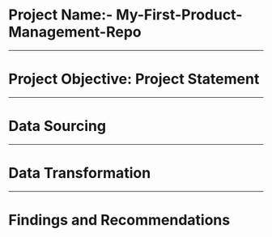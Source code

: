 # Project Name:- My-First-Product-Management-Repo

---
# Project Objective: Project Statement



---
# Data Sourcing



---
# Data Transformation



---
# Findings and Recommendations



